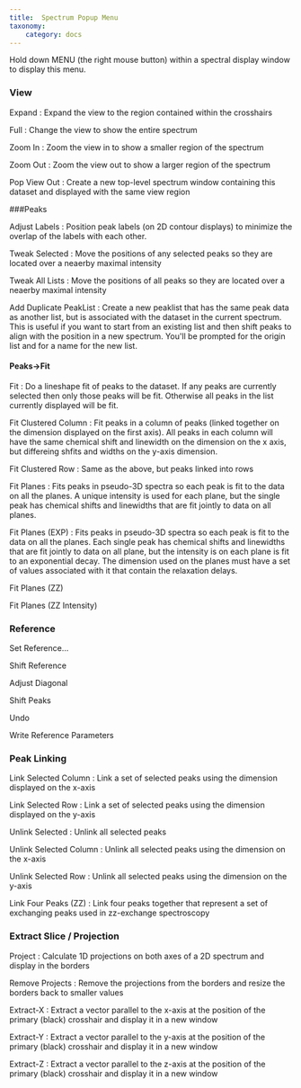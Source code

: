 ```yaml
---
title:  Spectrum Popup Menu
taxonomy:
    category: docs
---
```



Hold down MENU (the right mouse button) within a spectral display window to display this menu.

### View

Expand
: Expand the view to the region contained within the crosshairs

Full
: Change the view to show the entire spectrum

Zoom In
:  Zoom the view in to show a smaller region of the spectrum


Zoom Out 
:  Zoom the view out to show a larger region of the spectrum

Pop View Out
: Create a new top-level spectrum window containing this dataset and displayed with the same view region

###Peaks

Adjust Labels
: Position peak labels (on 2D contour displays) to minimize the overlap of the labels with each other.

Tweak Selected
:  Move the positions of any selected peaks so they are located over a neaerby maximal intensity

Tweak All Lists
:  Move the positions of all peaks so they are located over a neaerby maximal intensity

Add Duplicate PeakList
: Create a new peaklist that has the same peak data as another list, but is associated with the dataset in the current spectrum.  This is useful if you want to start from an existing list and then shift peaks to align with the position in a new spectrum.  You'll be prompted for the origin list and for a name for the new list.


#### Peaks->Fit

Fit
: Do a lineshape fit of peaks to the dataset.  If any peaks are currently selected then only those peaks will be fit.  Otherwise all peaks in the list currently displayed will be fit.

Fit Clustered Column
: Fit peaks in a column of peaks (linked together on the dimension displayed on the first axis).  All peaks in each column will have the same chemical shift and linewidth on the dimension on the x axis, but differeing shfits and widths on the y-axis dimension.

Fit Clustered Row
: Same as the above, but peaks linked into rows

Fit Planes
: Fits peaks in pseudo-3D spectra so each peak is fit to the data on all the planes.  A unique intensity is used for each plane, but the single peak has chemical shifts and linewidths that are fit jointly to data on all planes.

Fit Planes (EXP)
: Fits peaks in pseudo-3D spectra so each peak is fit to the data on all the planes.  Each single peak has chemical shifts and linewidths that are fit jointly to data on all plane, but the intensity is on each plane is fit to an exponential decay.  The dimension used on the planes must have a set of values associated with it that contain the relaxation delays.

Fit Planes (ZZ)

Fit Planes (ZZ Intensity)

### Reference

Set Reference...

Shift Reference

Adjust Diagonal

Shift Peaks

Undo

Write Reference Parameters

### Peak Linking

Link Selected Column
: Link a set of selected peaks using the dimension displayed on the x-axis

Link Selected Row
: Link a set of selected peaks using the dimension displayed on the y-axis

Unlink Selected
: Unlink all selected peaks

Unlink Selected Column
: Unlink all selected peaks using the dimension on the x-axis

Unlink Selected Row
: Unlink all selected peaks using the dimension on the y-axis

Link Four Peaks (ZZ)
: Link four peaks together that represent a set of exchanging peaks used in zz-exchange spectroscopy 


### Extract Slice / Projection

Project
: Calculate 1D projections on both axes of a 2D spectrum and display in the borders

Remove Projects
: Remove the projections from the borders and resize the borders back to smaller values 

Extract-X
: Extract a vector parallel to the x-axis at the position of the primary (black) crosshair and display it in a new window


Extract-Y
: Extract a vector parallel to the y-axis at the position of the primary (black) crosshair and display it in a new window

Extract-Z
: Extract a vector parallel to the z-axis at the position of the primary (black) crosshair and display it in a new window

